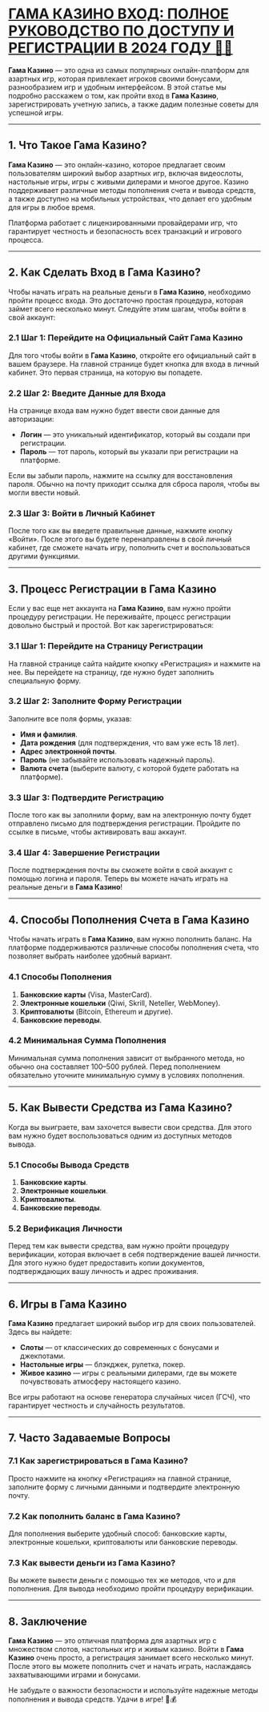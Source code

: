# [ГАМА КАЗИНО ВХОД: ПОЛНОЕ РУКОВОДСТВО ПО ДОСТУПУ И РЕГИСТРАЦИИ В 2024 ГОДУ 🎰💸](https://brandplay.link/RD52jZbL)

**Гама Казино** — это одна из самых популярных онлайн-платформ для азартных игр, которая привлекает игроков своими бонусами, разнообразием игр и удобным интерфейсом. В этой статье мы подробно расскажем о том, как пройти вход в **Гама Казино**, зарегистрировать учетную запись, а также дадим полезные советы для успешной игры.

***

## 1. Что Такое Гама Казино?

**Гама Казино** — это онлайн-казино, которое предлагает своим пользователям широкий выбор азартных игр, включая видеослоты, настольные игры, игры с живыми дилерами и многое другое. Казино поддерживает различные методы пополнения счета и вывода средств, а также доступно на мобильных устройствах, что делает его удобным для игры в любое время.

Платформа работает с лицензированными провайдерами игр, что гарантирует честность и безопасность всех транзакций и игрового процесса.

***

## 2. Как Сделать Вход в Гама Казино?

Чтобы начать играть на реальные деньги в **Гама Казино**, необходимо пройти процесс входа. Это достаточно простая процедура, которая займет всего несколько минут. Следуйте этим шагам, чтобы войти в свой аккаунт:

### 2.1 Шаг 1: Перейдите на Официальный Сайт Гама Казино

Для того чтобы войти в **Гама Казино**, откройте его официальный сайт в вашем браузере. На главной странице будет кнопка для входа в личный кабинет. Это первая страница, на которую вы попадете.

### 2.2 Шаг 2: Введите Данные для Входа

На странице входа вам нужно будет ввести свои данные для авторизации:

* **Логин** — это уникальный идентификатор, который вы создали при регистрации.
* **Пароль** — тот пароль, который вы указали при регистрации на платформе.

Если вы забыли пароль, нажмите на ссылку для восстановления пароля. Обычно на почту приходит ссылка для сброса пароля, чтобы вы могли ввести новый.

### 2.3 Шаг 3: Войти в Личный Кабинет

После того как вы введете правильные данные, нажмите кнопку «Войти». После этого вы будете перенаправлены в свой личный кабинет, где сможете начать игру, пополнить счет и воспользоваться другими функциями.

***

## 3. Процесс Регистрации в Гама Казино

Если у вас еще нет аккаунта на **Гама Казино**, вам нужно пройти процедуру регистрации. Не переживайте, процесс регистрации довольно быстрый и простой. Вот как зарегистрироваться:

### 3.1 Шаг 1: Перейдите на Страницу Регистрации

На главной странице сайта найдите кнопку «Регистрация» и нажмите на нее. Вы перейдете на страницу, где нужно будет заполнить специальную форму.

### 3.2 Шаг 2: Заполните Форму Регистрации

Заполните все поля формы, указав:

* **Имя и фамилия**.
* **Дата рождения** (для подтверждения, что вам уже есть 18 лет).
* **Адрес электронной почты**.
* **Пароль** (не забывайте использовать надежный пароль).
* **Валюта счета** (выберите валюту, с которой будете работать на платформе).

### 3.3 Шаг 3: Подтвердите Регистрацию

После того как вы заполнили форму, вам на электронную почту будет отправлено письмо для подтверждения регистрации. Пройдите по ссылке в письме, чтобы активировать ваш аккаунт.

### 3.4 Шаг 4: Завершение Регистрации

После подтверждения почты вы сможете войти в свой аккаунт с помощью логина и пароля. Теперь вы можете начать играть на реальные деньги в **Гама Казино**!

***

## 4. Способы Пополнения Счета в Гама Казино

Чтобы начать играть в **Гама Казино**, вам нужно пополнить баланс. На платформе поддерживаются различные способы пополнения счета, что позволяет выбрать наиболее удобный вариант.

### 4.1 Способы Пополнения

1. **Банковские карты** (Visa, MasterCard).
2. **Электронные кошельки** (Qiwi, Skrill, Neteller, WebMoney).
3. **Криптовалюты** (Bitcoin, Ethereum и другие).
4. **Банковские переводы**.

### 4.2 Минимальная Сумма Пополнения

Минимальная сумма пополнения зависит от выбранного метода, но обычно она составляет 100–500 рублей. Перед пополнением обязательно уточните минимальную сумму в условиях пополнения.

***

## 5. Как Вывести Средства из Гама Казино?

Когда вы выиграете, вам захочется вывести свои средства. Для этого вам нужно будет воспользоваться одним из доступных методов вывода.

### 5.1 Способы Вывода Средств

1. **Банковские карты**.
2. **Электронные кошельки**.
3. **Криптовалюты**.
4. **Банковские переводы**.

### 5.2 Верификация Личности

Перед тем как вывести средства, вам нужно пройти процедуру верификации, которая включает в себя подтверждение вашей личности. Для этого нужно будет предоставить копии документов, подтверждающих вашу личность и адрес проживания.

***

## 6. Игры в Гама Казино

**Гама Казино** предлагает широкий выбор игр для своих пользователей. Здесь вы найдете:

* **Слоты** — от классических до современных с бонусами и джекпотами.
* **Настольные игры** — блэкджек, рулетка, покер.
* **Живое казино** — игры с реальными дилерами, где вы можете почувствовать атмосферу настоящего казино.

Все игры работают на основе генератора случайных чисел (ГСЧ), что гарантирует честность и случайность результатов.

***

## 7. Часто Задаваемые Вопросы

### 7.1 Как зарегистрироваться в Гама Казино?

Просто нажмите на кнопку «Регистрация» на главной странице, заполните форму с личными данными и подтвердите электронную почту.

### 7.2 Как пополнить баланс в Гама Казино?

Для пополнения выберите удобный способ: банковские карты, электронные кошельки, криптовалюты или банковские переводы.

### 7.3 Как вывести деньги из Гама Казино?

Вы можете вывести деньги с помощью тех же методов, что и для пополнения. Для вывода необходимо пройти процедуру верификации.

***

## 8. Заключение

**Гама Казино** — это отличная платформа для азартных игр с множеством слотов, настольных игр и живым казино. Войти в **Гама Казино** очень просто, а регистрация занимает всего несколько минут. После этого вы можете пополнить счет и начать играть, наслаждаясь захватывающими играми и бонусами.

Не забудьте о важности безопасности и используйте надежные методы пополнения и вывода средств. Удачи в игре! 🎰💰
